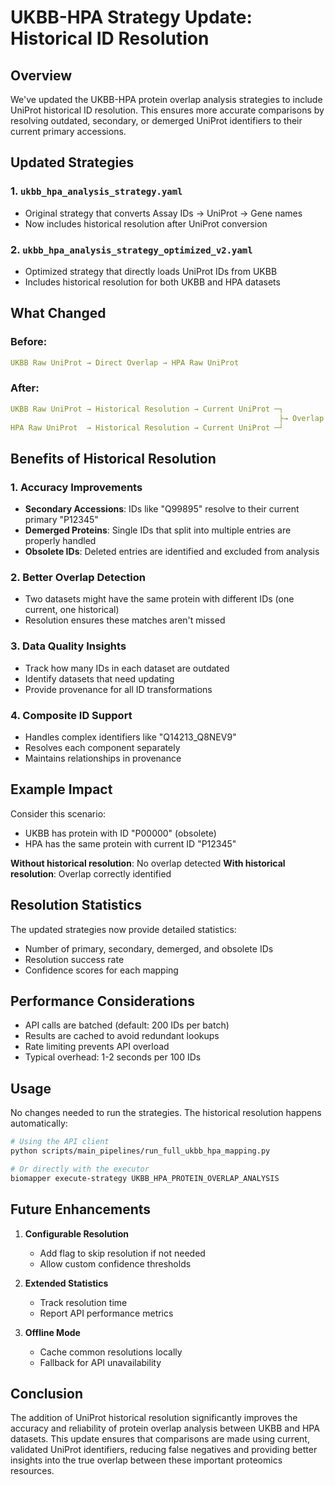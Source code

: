 # UKBB-HPA Strategy Update: Historical ID Resolution

## Overview

We've updated the UKBB-HPA protein overlap analysis strategies to include UniProt historical ID resolution. This ensures more accurate comparisons by resolving outdated, secondary, or demerged UniProt identifiers to their current primary accessions.

## Updated Strategies

### 1. `ukbb_hpa_analysis_strategy.yaml`
- Original strategy that converts Assay IDs → UniProt → Gene names
- Now includes historical resolution after UniProt conversion

### 2. `ukbb_hpa_analysis_strategy_optimized_v2.yaml`
- Optimized strategy that directly loads UniProt IDs from UKBB
- Includes historical resolution for both UKBB and HPA datasets

## What Changed

### Before:
```yaml
UKBB Raw UniProt → Direct Overlap → HPA Raw UniProt
```

### After:
```yaml
UKBB Raw UniProt → Historical Resolution → Current UniProt ─┐
                                                            ├→ Overlap Analysis
HPA Raw UniProt  → Historical Resolution → Current UniProt ─┘
```

## Benefits of Historical Resolution

### 1. **Accuracy Improvements**
- **Secondary Accessions**: IDs like "Q99895" resolve to their current primary "P12345"
- **Demerged Proteins**: Single IDs that split into multiple entries are properly handled
- **Obsolete IDs**: Deleted entries are identified and excluded from analysis

### 2. **Better Overlap Detection**
- Two datasets might have the same protein with different IDs (one current, one historical)
- Resolution ensures these matches aren't missed

### 3. **Data Quality Insights**
- Track how many IDs in each dataset are outdated
- Identify datasets that need updating
- Provide provenance for all ID transformations

### 4. **Composite ID Support**
- Handles complex identifiers like "Q14213_Q8NEV9"
- Resolves each component separately
- Maintains relationships in provenance

## Example Impact

Consider this scenario:
- UKBB has protein with ID "P00000" (obsolete)
- HPA has the same protein with current ID "P12345"

**Without historical resolution**: No overlap detected
**With historical resolution**: Overlap correctly identified

## Resolution Statistics

The updated strategies now provide detailed statistics:
- Number of primary, secondary, demerged, and obsolete IDs
- Resolution success rate
- Confidence scores for each mapping

## Performance Considerations

- API calls are batched (default: 200 IDs per batch)
- Results are cached to avoid redundant lookups
- Rate limiting prevents API overload
- Typical overhead: 1-2 seconds per 100 IDs

## Usage

No changes needed to run the strategies. The historical resolution happens automatically:

```bash
# Using the API client
python scripts/main_pipelines/run_full_ukbb_hpa_mapping.py

# Or directly with the executor
biomapper execute-strategy UKBB_HPA_PROTEIN_OVERLAP_ANALYSIS
```

## Future Enhancements

1. **Configurable Resolution**
   - Add flag to skip resolution if not needed
   - Allow custom confidence thresholds

2. **Extended Statistics**
   - Track resolution time
   - Report API performance metrics

3. **Offline Mode**
   - Cache common resolutions locally
   - Fallback for API unavailability

## Conclusion

The addition of UniProt historical resolution significantly improves the accuracy and reliability of protein overlap analysis between UKBB and HPA datasets. This update ensures that comparisons are made using current, validated UniProt identifiers, reducing false negatives and providing better insights into the true overlap between these important proteomics resources.